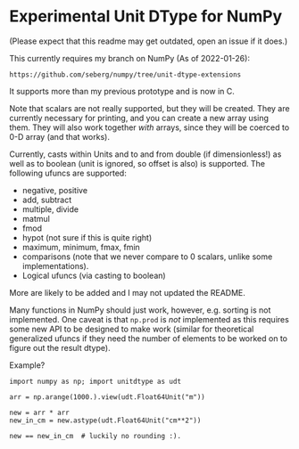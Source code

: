# Experimental Unit DType for NumPy

(Please expect that this readme may get outdated, open an issue if it does.)

This currently requires my branch on NumPy (As of 2022-01-26):

    https://github.com/seberg/numpy/tree/unit-dtype-extensions

It supports more than my previous prototype and is now in C.

Note that scalars are not really supported, but they will be created.
They are currently necessary for printing, and you can create a new
array using them.
They will also work together _with_ arrays, since they will be
coerced to 0-D array (and that works).

Currently, casts within Units and to and from double (if dimensionless!)
as well as to boolean (unit is ignored, so offset is also) is supported.
The following ufuncs are supported:
* negative, positive
* add, subtract
* multiple, divide
* matmul
* fmod
* hypot  (not sure if this is quite right)
* maximum, minimum, fmax, fmin
* comparisons  (note that we never compare to 0 scalars, unlike some implementations).
* Logical ufuncs  (via casting to boolean)

More are likely to be added and I may not updated the README.

Many functions in NumPy should just work, however, e.g. sorting is not
implemented.  One caveat is that `np.prod` is _not_ implemented as this
requires some new API to be designed to make work (similar for theoretical
generalized ufuncs if they need the number of elements to be worked
on to figure out the result dtype).

Example?
```python3
import numpy as np; import unitdtype as udt

arr = np.arange(1000.).view(udt.Float64Unit("m"))

new = arr * arr
new_in_cm = new.astype(udt.Float64Unit("cm**2"))

new == new_in_cm  # luckily no rounding :).
```
